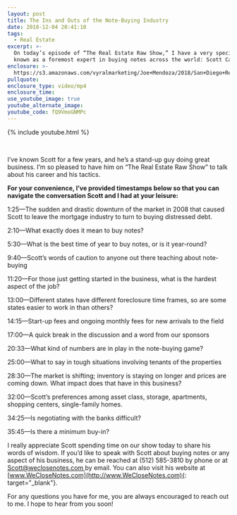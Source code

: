 ```yaml
---
layout: post
title: The Ins and Outs of the Note-Buying Industry
date: 2018-12-04 20:41:18
tags:
  - Real Estate
excerpt: >-
  On today’s episode of “The Real Estate Raw Show,” I have a very special guest
  known as a foremost expert in buying notes across the world: Scott Carson.
enclosure: >-
  https://s3.amazonaws.com/vyralmarketing/Joe+Mendoza/2018/San+Diego+Real+Estate-+Scott+Carson.mp4
pullquote:
enclosure_type: video/mp4
enclosure_time:
use_youtube_image: true
youtube_alternate_image:
youtube_code: fQ9VmoGNMPc
---
```


{% include youtube.html %}

&nbsp;

I’ve known Scott for a few years, and he’s a stand-up guy doing great business. I’m so pleased to have him on “The Real Estate Raw Show” to talk about his career and his tactics.

**For your convenience, I’ve provided timestamps below so that you can navigate the conversation Scott and I had at your leisure:**

1:25—The sudden and drastic downturn of the market in 2008 that caused Scott to leave the mortgage industry to turn to buying distressed debt.

2:10—What exactly does it mean to buy notes?

5:30—What is the best time of year to buy notes, or is it year-round?

9:40—Scott’s words of caution to anyone out there teaching about note-buying

11:20—For those just getting started in the business, what is the hardest aspect of the job?

13:00—Different states have different foreclosure time frames, so are some states easier to work in than others?

14:15—Start-up fees and ongoing monthly fees for new arrivals to the field

17:00—A quick break in the discussion and a word from our sponsors

20:33—What kind of numbers are in play in the note-buying game?

25:00—What to say in tough situations involving tenants of the properties

28:30—The market is shifting; inventory is staying on longer and prices are coming down. What impact does that have in this business?

32:00—Scott’s preferences among asset class, storage, apartments, shopping centers, single-family homes.

34:25—Is negotiating with the banks difficult?

35:45—Is there a minimum buy-in?

I really appreciate Scott spending time on our show today to share his words of wisdom. If you’d like to speak with Scott about buying notes or any aspect of his business, he can be reached at (512) 585-3810 by phone or at [Scott@weclosenotes.com ](mailto:Scott@weclosenotes.com)by email. You can also visit his website at [www.WeCloseNotes.com](http://www.WeCloseNotes.com){: target="_blank"}.

For any questions you have for me, you are always encouraged to reach out to me. I hope to hear from you soon!

&nbsp;